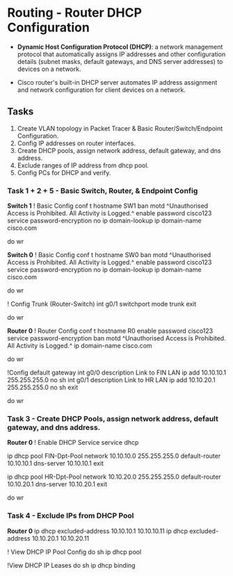 # Routing - Router DHCP Configuration

+ **Dynamic Host Configuration Protocol (DHCP)**: a network management protocol that automatically assigns IP addresses and other configuration details (subnet masks, default gateways, and DNS server addresses) to devices on a network.

+ Cisco router's built-in DHCP server automates IP address assignment and network configuration for client devices on a network.

## Tasks
1. Create VLAN topology in Packet Tracer & Basic Router/Switch/Endpoint Configuration.
2. Config IP addresses on router interfaces.
3. Create DHCP pools, assign network address, default gateway, and dns address.
4. Exclude ranges of IP address from dhcp pool.
5. Config PCs for DHCP and verify.


### Task 1 + 2 + 5 - Basic Switch, Router, & Endpoint Config
**Switch 1**
! Basic Config
conf t
hostname SW1
ban motd ^Unauthorised Access is Prohibited. All Activity is Logged.^
enable password cisco123
service password-encryption
no ip domain-lookup
ip domain-name cisco.com

do wr

**Switch 0**
! Basic Config
conf t
hostname SW0
ban motd ^Unauthorised Access is Prohibited. All Activity is Logged.^
enable password cisco123
service password-encryption
no ip domain-lookup
ip domain-name cisco.com

do wr

! Config Trunk (Router-Switch)
int g0/1
switchport mode trunk
exit

do wr

**Router 0**
! Router Config
conf t
hostname R0
enable password cisco123
service password-encryption
ban motd ^Unauthorised Access is Prohibited. All Activity is Logged.^
ip domain-name cisco.com

do wr

!Config default gateway
int g0/0
description Link to FIN LAN
ip add 10.10.10.1 255.255.255.0
no sh
int g0/1
description Link to HR LAN
ip add 10.10.20.1 255.255.255.0
no sh
exit

do wr

### Task 3 - Create DHCP Pools, assign network address, default gateway, and dns address.

**Router 0**
! Enable DHCP Service
service dhcp

ip dhcp pool FIN-Dpt-Pool
network 10.10.10.0 255.255.255.0
default-router 10.10.10.1
dns-server 10.10.10.1
exit

ip dhcp pool HR-Dpt-Pool
network 10.10.20.0 255.255.255.0
default-router 10.10.20.1
dns-server 10.10.20.1
exit

do wr

### Task 4 - Exclude IPs from DHCP Pool
**Router 0**
ip dhcp excluded-address 10.10.10.1 10.10.10.11
ip dhcp excluded-address 10.10.20.1 10.10.20.11

! View DHCP IP Pool Config
do sh ip dhcp pool

!View DHCP IP Leases
do sh ip dhcp binding